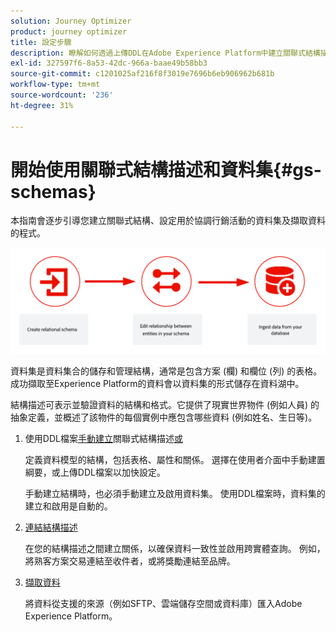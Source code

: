 ```yaml
---
solution: Journey Optimizer
product: journey optimizer
title: 設定步驟
description: 瞭解如何透過上傳DDL在Adobe Experience Platform中建立關聯式結構描述
exl-id: 327597f6-8a53-42dc-966a-baae49b58bb3
source-git-commit: c1201025af216f8f3019e7696b6eb906962b681b
workflow-type: tm+mt
source-wordcount: '236'
ht-degree: 31%

---
```



# 開始使用關聯式結構描述和資料集{#gs-schemas}

本指南會逐步引導您建立關聯式結構、設定用於協調行銷活動的資料集及擷取資料的程式。

![](assets/do-not-localize/schema_admin.png)

資料集是資料集合的儲存和管理結構，通常是包含方案 (欄) 和欄位 (列) 的表格。 成功擷取至Experience Platform的資料會以資料集的形式儲存在資料湖中。

結構描述可表示並驗證資料的結構和格式。它提供了現實世界物件 (例如人員) 的抽象定義，並概述了該物件的每個實例中應包含哪些資料 (例如姓名、生日等)。


1. 使用DDL檔案[手動建立](manual-schema.md)關聯式結構描述[或](file-upload-schema.md)

   定義資料模型的結構，包括表格、屬性和關係。 選擇在使用者介面中手動建置綱要，或上傳DDL檔案以加快設定。

   手動建立結構時，也必須手動建立及啟用資料集。 使用DDL檔案時，資料集的建立和啟用是自動的。

1. [連結結構描述](file-upload-schema.md)

   在您的結構描述之間建立關係，以確保資料一致性並啟用跨實體查詢。 例如，將熟客方案交易連結至收件者，或將獎勵連結至品牌。

1. [擷取資料](ingest-data.md)

   將資料從支援的來源（例如SFTP、雲端儲存空間或資料庫）匯入Adobe Experience Platform。

